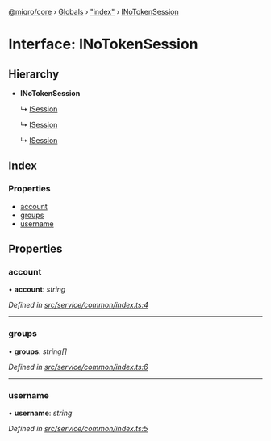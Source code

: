 [@miqro/core](../README.md) › [Globals](../globals.md) › ["index"](../modules/_index_.md) › [INoTokenSession](_index_.inotokensession.md)

# Interface: INoTokenSession

## Hierarchy

* **INoTokenSession**

  ↳ [ISession](_index_.isession.md)

  ↳ [ISession](_service_common_index_.isession.md)

  ↳ [ISession](_service_index_.isession.md)

## Index

### Properties

* [account](_index_.inotokensession.md#account)
* [groups](_index_.inotokensession.md#groups)
* [username](_index_.inotokensession.md#username)

## Properties

###  account

• **account**: *string*

*Defined in [src/service/common/index.ts:4](https://github.com/claukers/miqro-core/blob/6562042/src/service/common/index.ts#L4)*

___

###  groups

• **groups**: *string[]*

*Defined in [src/service/common/index.ts:6](https://github.com/claukers/miqro-core/blob/6562042/src/service/common/index.ts#L6)*

___

###  username

• **username**: *string*

*Defined in [src/service/common/index.ts:5](https://github.com/claukers/miqro-core/blob/6562042/src/service/common/index.ts#L5)*
